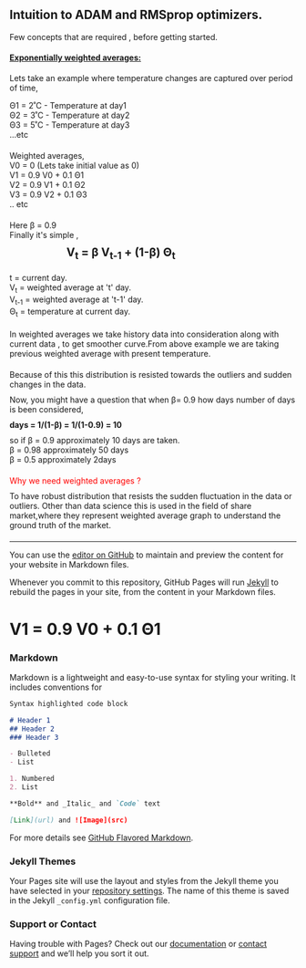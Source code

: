 

<h2>Intuition to  ADAM and RMSprop optimizers.</h2>

<p>Few concepts that are required , before getting started.</p>

<h4><u>Exponentially weighted averages:</u></h4>

<p>Lets take an example where temperature changes are captured over period of time, </p>


<div>Θ1 = 2˚C  - Temperature at day1</div> 
<div>Θ2 = 3˚C  - Temperature at day2</div> 
<div>Θ3 = 5˚C  - Temperature at day3 </div>
<div style="margin-bottom:20px;">...etc </div>
 

 <div>Weighted averages, </div>
 <div>V0  = 0 (Lets take initial value as 0)</div>
 <div>V1  =  0.9  V0   + 0.1 Θ1</div> 
 <div>V2  =  0.9  V1   + 0.1 Θ2 </div>
 <div>V3  =  0.9  V2   + 0.1 Θ3 </div>
  <div  style="margin-bottom:20px;">.. etc  </div>
 
 
<div> Here β = 0.9 </div>
<div style="margin-bottom:10px;"> Finally it's simple , </div>

<div style="margin-bottom:20px;font-size: 20px;margin-left:5em">
		  <b>  V<sub>t</sub> = β V<sub>t-1</sub> + (1-β) Θ<sub>t</sub></b></div>
<div>t = current day.</div>

<div>V<sub>t</sub> = weighted average at 't' day.</div>
<div>V<sub>t-1</sub> = weighted average at 't-1' day.</div>
<div  style="margin-bottom:20px;">Θ<sub>t</sub> = temperature at current day.</div>

<div style="margin-bottom:20px;">	
In weighted averages we take history data into consideration along with current data , to get smoother curve.From above example we are taking previous weighted average with present temperature.
</div>
<div style="margin-bottom:10px;">Because of this this distribution is resisted towards the outliers and sudden changes in the data.</div>

<div style="margin-bottom:10px;">Now, you might have a question that when  β= 0.9 how days number of days is been considered,</div>


<div style="margin-bottom:10px;"> <b>days = 1/(1-β) = 1/(1-0.9) = 10</b> </div>


<div> so if β = 0.9  approximately 10 days are taken.</div>
    <div>   β = 0.98 approximately 50 days</div>
    <div style="margin-bottom:20px;">β = 0.5  approximately 2days</div>

<div style="margin-bottom:10px;color:red;">Why we need weighted averages ?</div>


<div style="margin-bottom:20px;"> To have robust distribution that resists the sudden fluctuation in the data or outliers. Other than data science this is used in the field of share market,where they represent weighted average graph to understand the ground truth of the market.</div>

 



___________________________________________________________________________________

 







You can use the [editor on GitHub](https://github.com/towardsdatascience/towardsdatascience.github.io/edit/master/index.md) to maintain and preview the content for your website in Markdown files.

Whenever you commit to this repository, GitHub Pages will run [Jekyll](https://jekyllrb.com/) to rebuild the pages in your site, from the content in your Markdown files.

<h1>V1 =  0.9  V0   + 0.1 Θ1 </h1>

### Markdown

Markdown is a lightweight and easy-to-use syntax for styling your writing. It includes conventions for

```markdown
Syntax highlighted code block

# Header 1
## Header 2
### Header 3

- Bulleted
- List

1. Numbered
2. List

**Bold** and _Italic_ and `Code` text

[Link](url) and ![Image](src)
```

For more details see [GitHub Flavored Markdown](https://guides.github.com/features/mastering-markdown/).

### Jekyll Themes

Your Pages site will use the layout and styles from the Jekyll theme you have selected in your [repository settings](https://github.com/towardsdatascience/towardsdatascience.github.io/settings). The name of this theme is saved in the Jekyll `_config.yml` configuration file.

### Support or Contact

Having trouble with Pages? Check out our [documentation](https://help.github.com/categories/github-pages-basics/) or [contact support](https://github.com/contact) and we’ll help you sort it out.
